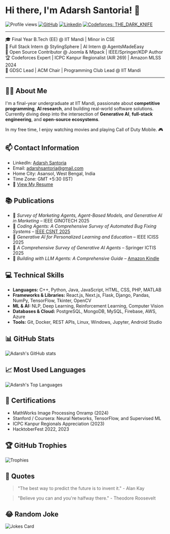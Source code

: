 <!-- Your title -->
# Hi there, I'm Adarsh Santoria! 👋

<!-- Your badges -->
![Profile views](https://komarev.com/ghpvc/?username=AdarshSantoria&label=Profile%20views&color=0e75b6&style=flat)
[![GitHub](https://img.shields.io/github/followers/adarshsantoria?label=Follow&style=social)](https://github.com/adarshsantoria)
[![Linkedin](https://img.shields.io/badge/-AdarshSantoria-blue?style=flat&logo=Linkedin&logoColor=white&link=https://www.linkedin.com/in/adarsh-santoria/)](https://www.linkedin.com/in/adarsh-santoria-2aa61b236/)
[![Codeforces: THE_DARK_KNIFE](https://img.shields.io/badge/Codeforces-THE_DARK_KNIFE-FFA500?style=flat-square&logo=codeforces)](https://codeforces.com/profile/THE_DARK_KNIFE)

---

🎓 Final Year B.Tech (EE) @ IIT Mandi | Minor in CSE  
💼 Full Stack Intern @ StylingSphere | AI Intern @ AgentsMadeEasy  
🧠 Open Source Contributor @ Joomla & Mlpack | IEEE/Springer/KDP Author  
🏆 Codeforces Expert | ICPC Kanpur Regionalist (AIR 269) | Amazon MLSS 2024  
🎯 GDSC Lead | ACM Chair | Programming Club Lead @ IIT Mandi

---

<!-- Your introduction -->
## 👨‍💻 About Me

I'm a final-year undergraduate at IIT Mandi, passionate about **competitive programming**, **AI research**, and building real-world software solutions.  
Currently diving deep into the intersection of **Generative AI**, **full-stack engineering**, and **open-source ecosystems**.

In my free time, I enjoy watching movies and playing Call of Duty Mobile. 🎮

<!-- Your contact information -->
## 📫 Contact Information

- LinkedIn: [Adarsh Santoria](https://www.linkedin.com/in/adarsh-santoria-2aa61b236/)
- Email: adarshsantoria@gmail.com
- Home City: Asansol, West Bengal, India
- Time Zone: GMT +5:30 (IST)
- 📄 [View My Resume](https://drive.google.com/file/d/1wFDfdhyjONBySU6Hm5VdEj_MD6gKrCmu/view?usp=drive_link)  

## 📚 Publications

- 📘 *Survey of Marketing Agents, Agent-Based Models, and Generative AI in Marketing* – IEEE GINOTECH 2025  
- 📘 *Coding Agents: A Comprehensive Survey of Automated Bug Fixing Systems* – [IEEE CSNT 2025](https://www.csnt.in/Track_CSNT_2.pdf)  
- 📗 *Generative AI for Personalized Learning and Education* – IEEE ICISS 2025  
- 📙 *A Comprehensive Survey of Generative AI Agents* – Springer ICTIS 2025  
- 📕 *Building with LLM Agents: A Comprehensive Guide* – [Amazon Kindle](https://www.amazon.in/dp/B0DSTV1H9X)

<!-- Your technical skills -->
## 💻 Technical Skills

- **Languages:** C++, Python, Java, JavaScript, HTML, CSS, PHP, MATLAB  
- **Frameworks & Libraries:** React.js, Next.js, Flask, Django, Pandas, NumPy, TensorFlow, Tkinter, OpenCV  
- **ML & AI:** NLP, Deep Learning, Reinforcement Learning, Computer Vision  
- **Databases & Cloud:** PostgreSQL, MongoDB, MySQL, Firebase, AWS, Azure  
- **Tools:** Git, Docker, REST APIs, Linux, Windows, Jupyter, Android Studio

<!-- Your GitHub stats -->
## 📊 GitHub Stats

![Adarsh's GitHub stats](https://github-readme-stats.vercel.app/api?username=adarshsantoria&show_icons=true&theme=radical)

<!-- Your most used languages -->
## 📈 Most Used Languages

![Adarsh's Top Languages](https://github-readme-stats.vercel.app/api/top-langs/?username=adarshsantoria&layout=compact&theme=radical)

## 🔹 Certifications
- MathWorks Image Processing Onramp (2024)  
- Stanford / Coursera: Neural Networks, TensorFlow, and Supervised ML  
- ICPC Kanpur Regionals Appreciation (2023)  
- HacktoberFest 2022, 2023  

## 🏆 GitHub Trophies

![Trophies](https://github-profile-trophy.vercel.app/?username=adarshsantoria&theme=radical&no-frame=true&margin-w=10)

<!-- Your quotes -->
## 💬 Quotes

> "The best way to predict the future is to invent it." - Alan Kay

> "Believe you can and you're halfway there." - Theodore Roosevelt

<!-- Your random joke -->
## 😂 Random Joke

![Jokes Card](https://readme-jokes.vercel.app/api)

